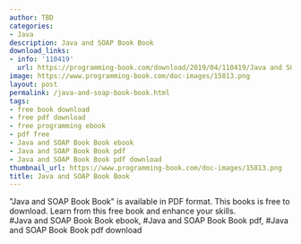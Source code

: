 ```yaml
---
author: TBD
categories:
- Java
description: Java and SOAP Book Book
download_links:
- info: '110419'
  url: https://programming-book.com/download/2019/04/110419/Java and SOAP Book.pdf
image: https://www.programming-book.com/doc-images/15813.png
layout: post
permalink: /java-and-soap-book-book.html
tags:
- free book download
- free pdf download
- free programming ebook
- pdf free
- Java and SOAP Book Book ebook
- Java and SOAP Book Book pdf
- Java and SOAP Book Book pdf download
thumbnail_url: https://www.programming-book.com/doc-images/15813.png
title: Java and SOAP Book Book
---
```


 
<div class="item-desc text-justify">
  "Java and SOAP Book Book" is available in PDF format. This books is free to download. Learn from this free book and enhance your skills.
  <br>
  #Java and SOAP Book Book ebook, #Java and SOAP Book Book pdf, #Java and SOAP Book Book pdf download
</div>